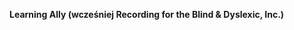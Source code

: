 **Learning Ally (wcześniej Recording for the Blind &amp; Dyslexic, Inc.)** 

<!--HONumber=Oct16_HO1-->


